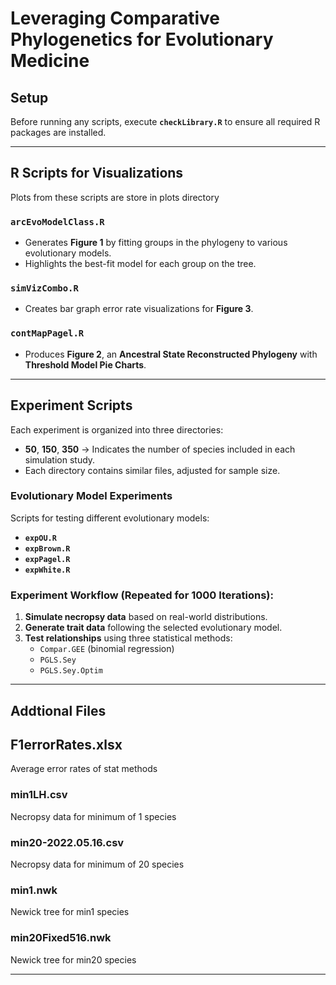 # Leveraging Comparative Phylogenetics for Evolutionary Medicine  

## Setup  
Before running any scripts, execute **`checkLibrary.R`** to ensure all required R packages are installed.  

---

## R Scripts for Visualizations
Plots from these scripts are store in plots directory

### `arcEvoModelClass.R`  
- Generates **Figure 1** by fitting groups in the phylogeny to various evolutionary models.  
- Highlights the best-fit model for each group on the tree.  

### `simVizCombo.R`  
- Creates bar graph error rate visualizations for **Figure 3**.  

### `contMapPagel.R`  
- Produces **Figure 2**, an **Ancestral State Reconstructed Phylogeny** with **Threshold Model Pie Charts**.  

---

## Experiment Scripts  

Each experiment is organized into three directories:  
- **50**, **150**, **350** → Indicates the number of species included in each simulation study.  
- Each directory contains similar files, adjusted for sample size.  

### Evolutionary Model Experiments  
Scripts for testing different evolutionary models:  
- **`expOU.R`**  
- **`expBrown.R`**  
- **`expPagel.R`**  
- **`expWhite.R`**  

### **Experiment Workflow (Repeated for 1000 Iterations):**  
1. **Simulate necropsy data** based on real-world distributions.  
2. **Generate trait data** following the selected evolutionary model.  
3. **Test relationships** using three statistical methods:  
   - `Compar.GEE` (binomial regression)  
   - `PGLS.Sey`  
   - `PGLS.Sey.Optim`  

---


## Addtional Files

## F1errorRates.xlsx
Average error rates of stat methods

###  min1LH.csv
Necropsy data for minimum of 1 species

###  min20-2022.05.16.csv
Necropsy data for minimum of 20 species

### min1.nwk
Newick tree for min1 species

### min20Fixed516.nwk
Newick tree for min20 species

---


